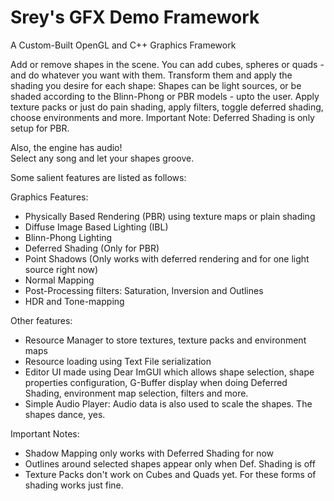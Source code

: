 # Srey's GFX Demo Framework 

A Custom-Built OpenGL and C++ Graphics Framework 

Add or remove shapes in the scene. You can add cubes, spheres or quads - and do whatever you want with them. 
Transform them and apply the shading you desire for each shape: Shapes can be light sources, or be shaded according to the Blinn-Phong or PBR models - upto the user.
Apply texture packs or just do pain shading, apply filters, toggle deferred shading, choose environments and more. Important Note: Deferred Shading is only setup for PBR.

Also, the engine has audio!  
Select any song and let your shapes groove. 

Some salient features are listed as follows:

Graphics Features:
* Physically Based Rendering (PBR) using texture maps or plain shading
* Diffuse Image Based Lighting (IBL)
* Blinn-Phong Lighting
* Deferred Shading (Only for PBR)
* Point Shadows (Only works with deferred rendering and for one light source right now)
* Normal Mapping
* Post-Processing filters: Saturation, Inversion and Outlines
* HDR and Tone-mapping

Other features:
* Resource Manager to store textures, texture packs and environment maps
* Resource loading using Text File serialization
* Editor UI made using Dear ImGUI which allows shape selection, shape properties configuration, 
  G-Buffer display when doing Deferred Shading, environment map selection, filters and more.  
* Simple Audio Player: Audio data is also used to scale the shapes. The shapes dance, yes.

Important Notes:
* Shadow Mapping only works with Deferred Shading for now
* Outlines around selected shapes appear only when Def. Shading is off
* Texture Packs don't work on Cubes and Quads yet. For these forms of shading works just fine.

